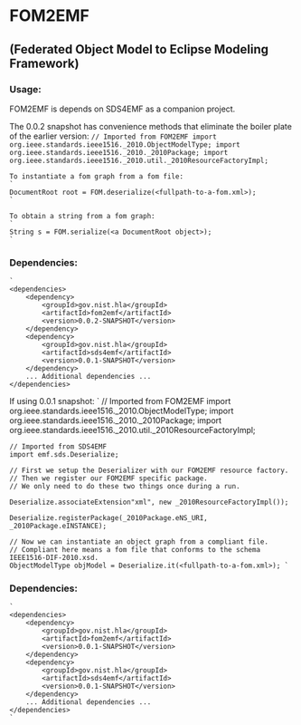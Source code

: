 # FOM2EMF
## (Federated Object Model to Eclipse Modeling Framework)

### Usage: 

FOM2EMF is depends on SDS4EMF as a companion project.

The 0.0.2 snapshot has convenience methods that eliminate the boiler plate of the earlier version:
    `
    // Imported from FOM2EMF
    import org.ieee.standards.ieee1516._2010.ObjectModelType;
    import org.ieee.standards.ieee1516._2010._2010Package;
    import org.ieee.standards.ieee1516._2010.util._2010ResourceFactoryImpl;
    `
    
    To instantiate a fom graph from a fom file:
    `
    DocumentRoot root = FOM.deserialize(<fullpath-to-a-fom.xml>);
    `
    
    To obtain a string from a fom graph:
    `
    String s = FOM.serialize(<a DocumentRoot object>);
    `
    
### Dependencies:

    `
    <dependencies>
        <dependency>
            <groupId>gov.nist.hla</groupId>
            <artifactId>fom2emf</artifactId>
            <version>0.0.2-SNAPSHOT</version>
        </dependency>
        <dependency>
            <groupId>gov.nist.hla</groupId>
            <artifactId>sds4emf</artifactId>
            <version>0.0.1-SNAPSHOT</version>
        </dependency>
        ... Additional dependencies ...
    </dependencies>
    
If using 0.0.1 snapshot:
    `
    // Imported from FOM2EMF
    import org.ieee.standards.ieee1516._2010.ObjectModelType;
    import org.ieee.standards.ieee1516._2010._2010Package;
    import org.ieee.standards.ieee1516._2010.util._2010ResourceFactoryImpl;
    
    // Imported from SDS4EMF
    import emf.sds.Deserialize;

    // First we setup the Deserializer with our FOM2EMF resource factory. 
    // Then we register our FOM2EMF specific package. 
    // We only need to do these two things once during a run. 

    Deserialize.associateExtension"xml", new _2010ResourceFactoryImpl());

    Deserialize.registerPackage(_2010Package.eNS_URI, _2010Package.eINSTANCE);

    // Now we can instantiate an object graph from a compliant file.
    // Compliant here means a fom file that conforms to the schema IEEE1516-DIF-2010.xsd.
    ObjectModelType objModel = Deserialize.it(<fullpath-to-a-fom.xml>); `

### Dependencies:

    `
    <dependencies>
	    <dependency>
			<groupId>gov.nist.hla</groupId>
			<artifactId>fom2emf</artifactId>
			<version>0.0.1-SNAPSHOT</version>
		</dependency>
		<dependency>
			<groupId>gov.nist.hla</groupId>
			<artifactId>sds4emf</artifactId>
			<version>0.0.1-SNAPSHOT</version>
		</dependency>
        ... Additional dependencies ...
	</dependencies>
    `
